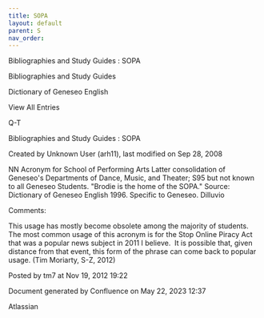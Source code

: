 ```yaml
---
title: SOPA
layout: default
parent: S
nav_order:
---
```


Bibliographies and Study Guides : SOPA

Bibliographies and Study Guides

Dictionary of Geneseo English

View All Entries

Q-T

Bibliographies and Study Guides : SOPA

Created by  Unknown User (arh11), last modified on Sep 28, 2008

NN Acronym for School of Performing Arts Latter consolidation of Geneseo's Departments of Dance, Music, and Theater; S95 but not known to all Geneseo Students. &quot;Brodie is the home of the SOPA.&quot; Source: Dictionary of Geneseo English 1996. Specific to Geneseo. Dilluvio

Comments:

This usage has mostly become obsolete among the majority of students.  The most common usage of this acronym is for the Stop Online Piracy Act that was a popular news subject in 2011 I believe.  It is possible that, given distance from that event, this form of the phrase can come back to popular usage. (Tim Moriarty, S-Z, 2012)

Posted by tm7 at Nov 19, 2012 19:22

Document generated by Confluence on May 22, 2023 12:37

Atlassian
